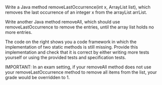 Write a Java method removeLastOccurrence(int x, ArrayList<Integer> list), which removes the last occurrence of an integer x from the arrayList arrList.

Write another Java method removeAll, which should use removeLastOccurrence to remove the entries, until the array list holds no more entries.

The code on the right shows you a code framework in which the implementation of two static methods is still missing. Provide this implementation and check that it is correct by either writing more tests yourself or using the provided tests and specification tests.

IMPORTANT: In an exam setting, if your removeAll method does not use your removeLastOccurrence method to remove all items from the list, your grade would be overridden to 1.